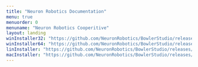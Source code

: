```yaml
---
title: "Neuron Robotics Documentation"
menu: true
menuorder: 0
menuname: "Neuron Robotics Cooperitive"
layout: landing
winInstaller32: "https://github.com/NeuronRobotics/BowlerStudio/releases/download/0.9.0/Windows-32-BowlerStudio-0.9.0.exe"
winInstaller64: "https://github.com/NeuronRobotics/BowlerStudio/releases/download/0.9.0/Windows-64-BowlerStudio-0.9.0.exe"
linInstaller: "https://github.com/NeuronRobotics/BowlerStudio/releases/download/0.9.0/Ubuntu-BowlerStudio-0.9.0.deb"
macInstaller: "https://github.com/NeuronRobotics/BowlerStudio/releases/download/0.9.0/MacOSX-BowlerStudio-0.9.0.zip"
---
```


